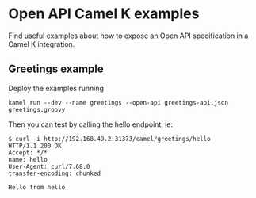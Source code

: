 # Open API Camel K examples

Find useful examples about how to expose an Open API specification in a Camel K integration.

## Greetings example

Deploy the examples running

```
kamel run --dev --name greetings --open-api greetings-api.json greetings.groovy
```

Then you can test by calling the hello endpoint, ie:

```
$ curl -i http://192.168.49.2:31373/camel/greetings/hello
HTTP/1.1 200 OK
Accept: */*
name: hello
User-Agent: curl/7.68.0
transfer-encoding: chunked

Hello from hello
```